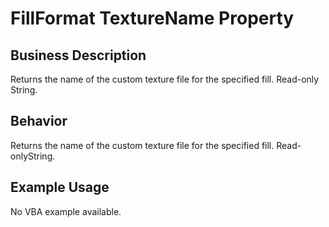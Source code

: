 # FillFormat TextureName Property

## Business Description
Returns the name of the custom texture file for the specified fill. Read-only String.

## Behavior
Returns the name of the custom texture file for the specified fill. Read-onlyString.

## Example Usage
No VBA example available.